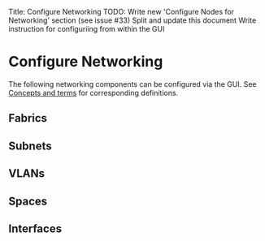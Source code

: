 Title: Configure Networking
TODO: 	Write new 'Configure Nodes for Networking' section (see issue #33)
	Split and update this document
	Write instruction for configuriing from within the GUI


# Configure Networking

The following networking components can be configured via the GUI. See
[Concepts and terms](./intro-concepts.html) for corresponding definitions.


## Fabrics


## Subnets


## VLANs


## Spaces


## Interfaces
